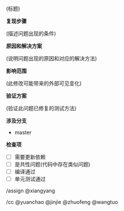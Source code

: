 (标题)

**复现步骤**

(描述问题出现的条件)

**原因和解决方案**

(说明问题出现的原因和对应的解决方法)

**影响范围**

(此修改可能带来的外部可见变化)

**验证方案**

(验证此问题已修复的测试方法)

**涉及分支**

* master

**检查项**

- [ ] 需要更新依赖
- [ ] 是共性问题(代码中存在类似问题)
- [ ] 编译通过
- [ ] 单元测试通过

/assign @xiangyang

/cc @yuanchao @jinjie @zhuofeng @wangtuo
